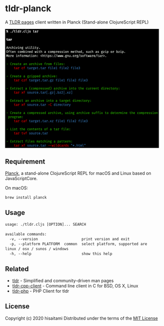 # tldr-planck

A [TLDR pages](https://tldr.sh/) client written in Planck (Stand-alone ClojureScript REPL)

![tldr screenshot](screenshot.png)

## Requirement

[Planck](https://planck-repl.org/), a stand-alone ClojureScript REPL for macOS and Linux based on JavaScriptCore.

On macOS:

```
brew install planck
```

## Usage

```
usage: ./tldr.cljs [OPTION]... SEARCH

available commands:
  -v, --version                    print version and exit
  -p, --platform PLATFORM  common  select platform, supported are linux / osx / sunos / windows
  -h, --help                       show this help
```

## Related

* [tldr](https://github.com/tldr-pages/tldr) - Simplified and community-driven man pages
* [tldr-cpp-client](https://github.com/tldr-pages/tldr-cpp-client) - Command line client in C for BSD, OS X, Linux
* [tldr-php](https://github.com/BrainMaestro/tldr-php) - PHP Client for tldr

## License

Copyright (c) 2020 hisaitami
Distributed under the terms of the [MIT License](LICENSE)
